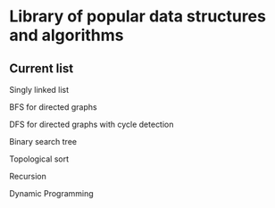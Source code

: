 # Library of popular data structures and algorithms

## Current list

Singly linked list

BFS for directed graphs

DFS for directed graphs with cycle detection

Binary search tree

Topological sort

Recursion

Dynamic Programming
